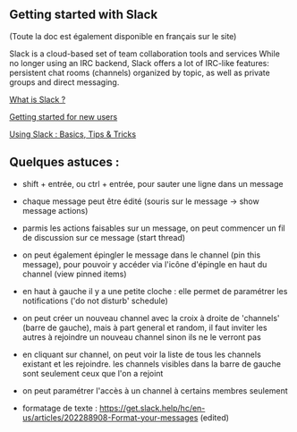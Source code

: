 
## Getting started with Slack

(Toute la doc est également disponible en français sur le site) 

Slack is a cloud-based set of team collaboration tools and services While no longer using an IRC backend, Slack offers a lot of IRC-like features: persistent chat rooms (channels) organized by topic, as well as private groups and direct messaging.

[What is Slack ?](https://get.slack.help/hc/en-us/articles/115004071768)

[Getting started for new users](https://get.slack.help/hc/en-us/articles/218080037-Getting-started-for-new-users#)

[Using Slack : Basics, Tips & Tricks](https://get.slack.help/hc/en-us/categories/200111606-Using-Slack)

## Quelques astuces :

 * shift + entrée, ou ctrl + entrée, pour sauter une ligne dans un message

 * chaque message peut être édité (souris sur le message -> show message actions)

 * parmis les actions faisables sur un message, on peut commencer un fil de discussion sur ce message (start thread)

 * on peut également épingler le message dans le channel (pin this message), pour pouvoir y accéder via l'icône d'épingle en haut du channel (view pinned items)

 * en haut à gauche il y a une petite cloche : elle permet de paramétrer les notifications ('do not disturb' schedule)

 * on peut créer un nouveau channel avec la croix à droite de 'channels' (barre de gauche), mais à part general et random, il faut inviter les autres à rejoindre un nouveau channel sinon ils ne le verront pas

 * en cliquant sur channel, on peut voir la liste de tous les channels existant et les rejoindre. les channels visibles dans la barre de gauche sont seulement ceux que l'on a rejoint

 * on peut paramétrer l'accès à un channel à certains membres seulement

 * formatage de texte : https://get.slack.help/hc/en-us/articles/202288908-Format-your-messages (edited)
